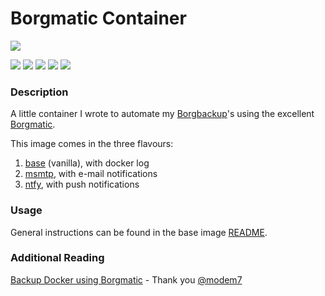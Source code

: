 # Borgmatic Container

![](https://github.com/witten/borgmatic/raw/master/docs/static/borgmatic.png)

[![](https://img.shields.io/github/issues/b3vis/docker-borgmatic)](https://github.com/b3vis/docker-borgmatic/issues)
[![](https://img.shields.io/github/stars/b3vis/docker-borgmatic)](https://github.com/b3vis/docker-borgmatic/stargazers)
[![](https://img.shields.io/docker/stars/b3vis/borgmatic)](https://hub.docker.com/r/b3vis/borgmatic)
[![](https://img.shields.io/docker/cloud/build/b3vis/borgmatic)](https://hub.docker.com/r/b3vis/borgmatic)
[![](https://img.shields.io/docker/pulls/b3vis/borgmatic)](https://hub.docker.com/r/b3vis/borgmatic)

### Description

A little container I wrote to automate my [Borgbackup](https://github.com/borgbackup)'s using the excellent [Borgmatic](https://github.com/witten/borgmatic).

This image comes in the three flavours:
1. [base](./base/) (vanilla), with docker log
2. [msmtp](./msmtp/), with e-mail notifications
3. [ntfy](./ntfy/), with push notifications

### Usage
General instructions can be found in the base image [README](./base/).

### Additional Reading
[Backup Docker using Borgmatic](https://www.modem7.com/books/docker-backup/page/backup-docker-using-borgmatic) - Thank you [@modem7](https://github.com/modem7)
